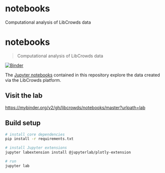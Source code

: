 # notebooks
Computational analysis of LibCrowds data
# notebooks

> Computational analysis of LibCrowds data

[![Binder](https://mybinder.org/badge.svg)](https://mybinder.org/v2/gh/LibCrowds/notebooks/master?urlpath=lab)

The [Jupyter notebooks](http://jupyter.org/) contained in this repository
explore the data created via the LibCrowds platform.

## Visit the lab

https://mybinder.org/v2/gh/libcrowds/notebooks/master?urlpath=lab

## Build setup

``` bash
# install core dependencies
pip install -r requirements.txt

# install Jupyter extensions
jupyter labextension install @jupyterlab/plotly-extension

# run
jupyter lab
```
